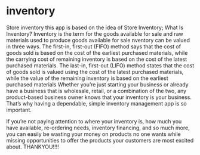 # inventory
Store inventory
this app is based on the idea of Store Inventory;
What Is Inventory?
Inventory is the term for the goods available for sale and raw materials used to produce goods available for sale
nventory can be valued in three ways. The first-in, first-out (FIFO) method says that the cost of goods sold is based on the cost of the earliest purchased materials, 
while the carrying cost of remaining inventory is based on the cost of the latest purchased materials. The last-in, first-out (LIFO) method states that the cost of goods sold is
valued using the cost of the latest purchased materials, while the value of the remaining inventory is based on the earliest purchased materials
Whether you’re just starting your business or already have a business that is wholesale, retail, or a combination of the two, any product-based business 
owner knows that your inventory is your business. That’s why having a dependable, simple inventory management app is so important.

If you’re not paying attention to where your inventory is, how much you have available,
re-ordering needs, inventory financing, and so much more, you can easily be wasting your
money on products no one wants while missing opportunities to offer the products your customers are most excited about.
THANKYOU!!!!
